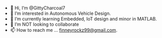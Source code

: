 - 👋 Hi, I’m @GittyCharcoal7
- 👀 I’m interested in Autonomous Vehicle Design.
- 🌱 I’m currently learning Embedded, IoT design and minor in MATLAB.
- 💞️ I’m NOT looking to collaborate 
- 📫 How to reach me ... finneyrockz99@gmail.com. 

<!---
GittyCharcoal7/GittyCharcoal7 is a ✨ special ✨ repository because its `README.md` (this file) appears on your GitHub profile.
You can click the Preview link to take a look at your changes.
--->
